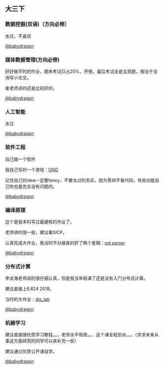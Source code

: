 ## 大三下



### 数据挖掘(双语)（方向必修）

水过，不喜欢

[@babydragon](<https://github.com/baolintian>)

### 媒体数据管理(方向必修)

好好做平时的作业，期末考试只占20%，开卷。最后考试全是主观题，相当于当场写小论文。

崔老师讲的还是比较好的。

[@babydragon](<https://github.com/baolintian>)

### 人工智能

水过

[@babydragon](<https://github.com/baolintian>)

### 软件工程

自己做一个软件

我自己写的一个游戏：[GNG](<https://github.com/baolintian/SoftwareProject>)

记住自己的idea一定要fancy，不要太过的务实，因为答辩不看代码，有些功能自己吹也是完全没有问题的。

[@babydragon](<https://github.com/baolintian>)

### 编译原理

这个是我本科写过最硬核的作业了。

老师讲的很一般，建议看SICP。

认真完成大作业，我当时不分昼夜的肝了两个星期：[sql parser](https://github.com/baolintian/Principle-of-Compiler)

[@babydragon](<https://github.com/baolintian>)

### 分布式计算

李龙海老师讲的很仔细认真，但是我当年结课了还是没有入门分布式计算。

建议直接上6.824 2018。

当时的大作业：[dis_lab](<https://github.com/baolintian/Distributed-System>)

[@babydragon](<https://github.com/baolintian>)

### 机器学习

建议直接搜优质学习教程。。。老师水平有限。。。这个课全程划水。。。（求求未来从事这方面研究的同学可以来补充一些）

建议通过优质公开课自学。

[@babydragon](<https://github.com/baolintian>)